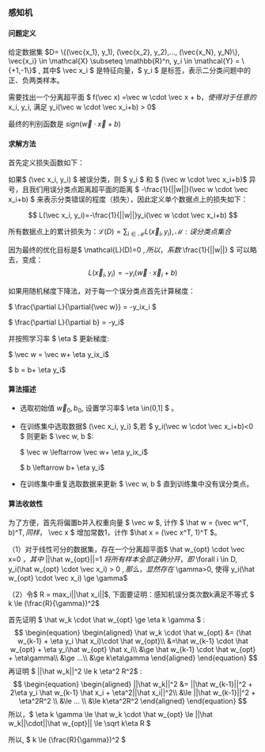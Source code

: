 ### 感知机

#### 问题定义

给定数据集 $D= \{(\vec{x_1}, y_1), (\vec{x_2}, y_2),..., (\vec{x_N}, y_N)\}, \vec{x_i} \in \mathcal{X} \subseteq \mathbb{R}^n, y_i \in \mathcal{Y} = \{+1,-1\}$ , 其中$ \vec x_i $ 是特征向量，$ y_i  $ 是标签，表示二分类问题中的正、负两类样本。

需要找出一个分离超平面 $ f(\vec x) =\vec w \cdot \vec x + b$，使得对于任意的$x_i, y_i, 满足 y_i(\vec w \cdot \vec x_i+b) > 0$

最终的判别函数是 $sign(\vec w \cdot \vec x + b)$



#### 求解方法

首先定义损失函数如下：

如果$ (\vec x_i, y_i)  $ 被误分类，则 $ y_i $ 和 $ (\vec w \cdot \vec x_i+b)$ 异号，且我们用误分类点距离超平面的距离 $ -\frac{1}{||w||}(\vec w \cdot \vec x_i+b) $ 来表示分类错误的程度（损失），因此定义单个数据点上的损失如下：

$$ L(\vec x_i, y_i)=-\frac{1}{||w||}y_i(\vec w \cdot \vec x_i+b) $$

所有数据点上的累计损失为：$\mathcal{L}(D)=\sum_{i\in\mathcal{M}} L(\vec x_i, y_i), \mathcal{M}:误分类点集合$

因为最终的优化目标是$ \mathcal{L}(D)=0 $, 所以，系数$ \frac{1}{||w||} $ 可以略去，变成：$$ L(\vec x_i, y_i)=-y_i(\vec w \cdot \vec x_i+b) $$

如果用随机梯度下降法，对于每一个误分类点首先计算梯度：

$ \frac{\partial L}{\partial{\vec w}} = -y_ix_i $

$ \frac{\partial L}{\partial b} = -y_i$

并按照学习率 $ \eta $ 更新梯度:

$ \vec w = \vec w+ \eta y_ix_i$

$ b = b+ \eta y_i$



#### 算法描述

- 选取初始值 $\vec w_0, b_0$, 设置学习率$ \eta \in(0,1] $ 。

- 在训练集中选取数据$ (\vec x_i, y_i) $,若 $ y_i(\vec w \cdot \vec x_i+b)<0 $ 则更新 $ \vec w, b $:

  $ \vec w \leftarrow \vec w+ \eta y_ix_i$

  $ b \leftarrow b+ \eta y_i$

- 在训练集中重复选取数据来更新 $ \vec w, b $  直到训练集中没有误分类点。



#### 算法收敛性

为了方便，首先将偏置b并入权重向量 $ \vec w $,  计作 $ \hat w = (\vec w^T, b)^T$, 同样，$ \vec x $ 增加常数1，计作 $\hat x = (\vec x^T, 1)^T $。

（1）对于线性可分的数据集，存在一个分离超平面$ \hat w_{opt} \cdot \vec x=0 $，其中$ ||\hat w_{opt}||=1 $将所有样本全部正确分开，即$ \forall i \in D, y_i(\hat w_{opt} \cdot \vec x_i) > 0 $, 那么，显然存在$ \gamma>0, 使得 y_i(\hat w_{opt} \cdot \vec x_i) \ge \gamma$ 

（2）令$ R = max_i||\hat x_i||$, 下面要证明：感知机误分类次数k满足不等式 $ k \le (\frac{R}{\gamma})^2$

首先证明 $ \hat w_k \cdot \hat w_{opt} \ge \eta k \gamma $ :
$$
\begin{equation}
\begin{aligned}
\hat w_k \cdot \hat w_{opt} &= (\hat w_{k-1} + \eta y_i \hat x_i)\cdot \hat w_{opt}\\ 
&=\hat w_{k-1} \cdot \hat w_{opt} + \eta y_i\hat w_{opt} \hat x_i\\
&\ge \hat w_{k-1} \cdot \hat w_{opt} + \eta\gamma\\
&\ge ...\\
&\ge k\eta\gamma
\end{aligned}
\end{equation}
$$
再证明 $ ||\hat w_k||^2 \le k \eta^2  R^2$ :
$$
\begin{equation}
\begin{aligned}
||\hat w_k||^2 &= ||\hat w_{k-1}||^2 + 2\eta y_i \hat w_{k-1} \hat x_i + \eta^2||\hat x_i||^2\\ 
&\le ||\hat w_{k-1}||^2 + \eta^2R^2 \\
&\le ... \\
&\le k\eta^2R^2
\end{aligned}
\end{equation}
$$
所以，$ \eta k \gamma \le \hat w_k \cdot \hat w_{opt} \le ||\hat w_k||\cdot||\hat w_{opt}|| \le \sqrt k\eta R $

所以,  $ k \le (\frac{R}{\gamma})^2 $

